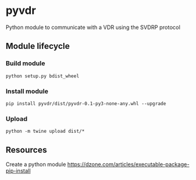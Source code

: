 # pyvdr
Python module to communicate with a VDR using the SVDRP protocol

## Module lifecycle
### Build module
```
python setup.py bdist_wheel
```

### Install module
```
pip install pyvdr/dist/pyvdr-0.1-py3-none-any.whl --upgrade
```

### Upload
```
python -m twine upload dist/*
```


## Resources
Create a python module https://dzone.com/articles/executable-package-pip-install
